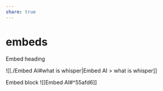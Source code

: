 ```yaml
---
share: true
---
```


# embeds

Embed heading

![[./Embed AI#what is whisper|Embed AI > what is whisper]]

Embed block
![[Embed AI#^55afd6]]